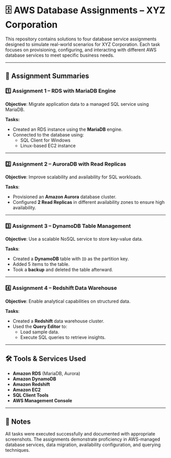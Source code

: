 # 🗄️ AWS Database Assignments – XYZ Corporation

This repository contains solutions to four database service assignments designed to simulate real-world scenarios for XYZ Corporation. Each task focuses on provisioning, configuring, and interacting with different AWS database services to meet specific business needs.

---

## 📌 Assignment Summaries

### 1️⃣ Assignment 1 – RDS with MariaDB Engine

**Objective**: Migrate application data to a managed SQL service using MariaDB.

**Tasks:**
- Created an RDS instance using the **MariaDB** engine.
- Connected to the database using:
  - SQL Client for Windows
  - Linux-based EC2 instance

---

### 2️⃣ Assignment 2 – AuroraDB with Read Replicas

**Objective**: Improve scalability and availability for SQL workloads.

**Tasks**:
- Provisioned an **Amazon Aurora** database cluster.
- Configured **2 Read Replicas** in different availability zones to ensure high availability.

---

### 3️⃣ Assignment 3 – DynamoDB Table Management

**Objective**: Use a scalable NoSQL service to store key-value data.

**Tasks**:
- Created a **DynamoDB** table with `ID` as the partition key.
- Added 5 items to the table.
- Took a **backup** and deleted the table afterward.

---

### 4️⃣ Assignment 4 – Redshift Data Warehouse

**Objective**: Enable analytical capabilities on structured data.

**Tasks**:
- Created a **Redshift** data warehouse cluster.
- Used the **Query Editor** to:
  - Load sample data.
  - Execute SQL queries to retrieve insights.

---

## 🛠️ Tools & Services Used

- **Amazon RDS** (MariaDB, Aurora)
- **Amazon DynamoDB**
- **Amazon Redshift**
- **Amazon EC2**
- **SQL Client Tools**
- **AWS Management Console**

---

## 📄 Notes

All tasks were executed successfully and documented with appropriate screenshots. The assignments demonstrate proficiency in AWS-managed database services, data migration, availability configuration, and querying techniques.

